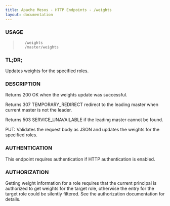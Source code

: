 ```yaml
---
title: Apache Mesos - HTTP Endpoints - /weights
layout: documentation
---
```

<!--- This is an automatically generated file. DO NOT EDIT! --->

### USAGE ###
>        /weights
>        /master/weights

### TL;DR; ###
Updates weights for the specified roles.

### DESCRIPTION ###
Returns 200 OK when the weights update was successful.

Returns 307 TEMPORARY_REDIRECT redirect to the leading master when
current master is not the leader.

Returns 503 SERVICE_UNAVAILABLE if the leading master cannot be
found.

PUT: Validates the request body as JSON
and updates the weights for the specified roles.


### AUTHENTICATION ###
This endpoint requires authentication if HTTP authentication is
enabled.

### AUTHORIZATION ###
Getting weight information for a role requires that the current
principal is authorized to get weights for the target role,
otherwise the entry for the target role could be silently filtered.
See the authorization documentation for details.